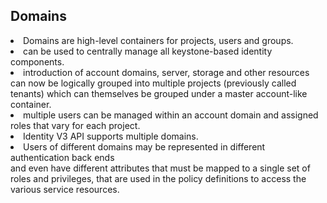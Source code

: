Domains
--------------
<li>Domains are high-level containers for projects, users and groups. </li>
<li>can be used to centrally manage all keystone-based identity components.</li>
<li>introduction of account domains, server, storage and other resources can now be logically grouped into multiple projects (previously called tenants) which can themselves be grouped under a master account-like container.</li>
<li>multiple users can be managed within an account domain and assigned roles that vary for each project.</li>
<li>Identity V3 API supports multiple domains.</li>
<li>Users of different domains may be represented in different authentication back ends </li> and even have different attributes that must be mapped to a single set of roles and privileges, that are used in the policy definitions to access the various service resources. </li>

